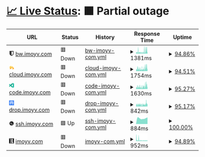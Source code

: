 # [📈 Live Status](https://status.imoyv.com): <!--live status--> **🟧 Partial outage**

<!--start: status pages-->
<!-- This summary is generated by Upptime (https://github.com/upptime/upptime) -->
<!-- Do not edit this manually, your changes will be overwritten -->
<!-- prettier-ignore -->
| URL | Status | History | Response Time | Uptime |
| --- | ------ | ------- | ------------- | ------ |
| <img alt="" src="https://raw.githubusercontent.com/11vyo/status/main/assets/bw.png" height="13"> [bw.imoyv.com](https://bw.imoyv.com) | 🟥 Down | [bw-imoyv-com.yml](https://github.com/11vyo/status/commits/HEAD/history/bw-imoyv-com.yml) | <details><summary><img alt="Response time graph" src="./graphs/bw-imoyv-com/response-time-week.png" height="20"> 1381ms</summary><br><a href="https://status.imoyv.com/history/bw-imoyv-com"><img alt="Response time 1215" src="https://img.shields.io/endpoint?url=https%3A%2F%2Fraw.githubusercontent.com%2F11vyo%2Fstatus%2FHEAD%2Fapi%2Fbw-imoyv-com%2Fresponse-time.json"></a><br><a href="https://status.imoyv.com/history/bw-imoyv-com"><img alt="24-hour response time 2335" src="https://img.shields.io/endpoint?url=https%3A%2F%2Fraw.githubusercontent.com%2F11vyo%2Fstatus%2FHEAD%2Fapi%2Fbw-imoyv-com%2Fresponse-time-day.json"></a><br><a href="https://status.imoyv.com/history/bw-imoyv-com"><img alt="7-day response time 1381" src="https://img.shields.io/endpoint?url=https%3A%2F%2Fraw.githubusercontent.com%2F11vyo%2Fstatus%2FHEAD%2Fapi%2Fbw-imoyv-com%2Fresponse-time-week.json"></a><br><a href="https://status.imoyv.com/history/bw-imoyv-com"><img alt="30-day response time 1164" src="https://img.shields.io/endpoint?url=https%3A%2F%2Fraw.githubusercontent.com%2F11vyo%2Fstatus%2FHEAD%2Fapi%2Fbw-imoyv-com%2Fresponse-time-month.json"></a><br><a href="https://status.imoyv.com/history/bw-imoyv-com"><img alt="1-year response time 1215" src="https://img.shields.io/endpoint?url=https%3A%2F%2Fraw.githubusercontent.com%2F11vyo%2Fstatus%2FHEAD%2Fapi%2Fbw-imoyv-com%2Fresponse-time-year.json"></a></details> | <details><summary><a href="https://status.imoyv.com/history/bw-imoyv-com">94.86%</a></summary><a href="https://status.imoyv.com/history/bw-imoyv-com"><img alt="All-time uptime 97.69%" src="https://img.shields.io/endpoint?url=https%3A%2F%2Fraw.githubusercontent.com%2F11vyo%2Fstatus%2FHEAD%2Fapi%2Fbw-imoyv-com%2Fuptime.json"></a><br><a href="https://status.imoyv.com/history/bw-imoyv-com"><img alt="24-hour uptime 93.71%" src="https://img.shields.io/endpoint?url=https%3A%2F%2Fraw.githubusercontent.com%2F11vyo%2Fstatus%2FHEAD%2Fapi%2Fbw-imoyv-com%2Fuptime-day.json"></a><br><a href="https://status.imoyv.com/history/bw-imoyv-com"><img alt="7-day uptime 94.86%" src="https://img.shields.io/endpoint?url=https%3A%2F%2Fraw.githubusercontent.com%2F11vyo%2Fstatus%2FHEAD%2Fapi%2Fbw-imoyv-com%2Fuptime-week.json"></a><br><a href="https://status.imoyv.com/history/bw-imoyv-com"><img alt="30-day uptime 97.86%" src="https://img.shields.io/endpoint?url=https%3A%2F%2Fraw.githubusercontent.com%2F11vyo%2Fstatus%2FHEAD%2Fapi%2Fbw-imoyv-com%2Fuptime-month.json"></a><br><a href="https://status.imoyv.com/history/bw-imoyv-com"><img alt="1-year uptime 97.69%" src="https://img.shields.io/endpoint?url=https%3A%2F%2Fraw.githubusercontent.com%2F11vyo%2Fstatus%2FHEAD%2Fapi%2Fbw-imoyv-com%2Fuptime-year.json"></a></details>
| <img alt="" src="https://raw.githubusercontent.com/11vyo/status/main/assets/cloud.png" height="13"> [cloud.imoyv.com](https://cloud.imoyv.com) | 🟥 Down | [cloud-imoyv-com.yml](https://github.com/11vyo/status/commits/HEAD/history/cloud-imoyv-com.yml) | <details><summary><img alt="Response time graph" src="./graphs/cloud-imoyv-com/response-time-week.png" height="20"> 1754ms</summary><br><a href="https://status.imoyv.com/history/cloud-imoyv-com"><img alt="Response time 1703" src="https://img.shields.io/endpoint?url=https%3A%2F%2Fraw.githubusercontent.com%2F11vyo%2Fstatus%2FHEAD%2Fapi%2Fcloud-imoyv-com%2Fresponse-time.json"></a><br><a href="https://status.imoyv.com/history/cloud-imoyv-com"><img alt="24-hour response time 2689" src="https://img.shields.io/endpoint?url=https%3A%2F%2Fraw.githubusercontent.com%2F11vyo%2Fstatus%2FHEAD%2Fapi%2Fcloud-imoyv-com%2Fresponse-time-day.json"></a><br><a href="https://status.imoyv.com/history/cloud-imoyv-com"><img alt="7-day response time 1754" src="https://img.shields.io/endpoint?url=https%3A%2F%2Fraw.githubusercontent.com%2F11vyo%2Fstatus%2FHEAD%2Fapi%2Fcloud-imoyv-com%2Fresponse-time-week.json"></a><br><a href="https://status.imoyv.com/history/cloud-imoyv-com"><img alt="30-day response time 1740" src="https://img.shields.io/endpoint?url=https%3A%2F%2Fraw.githubusercontent.com%2F11vyo%2Fstatus%2FHEAD%2Fapi%2Fcloud-imoyv-com%2Fresponse-time-month.json"></a><br><a href="https://status.imoyv.com/history/cloud-imoyv-com"><img alt="1-year response time 1703" src="https://img.shields.io/endpoint?url=https%3A%2F%2Fraw.githubusercontent.com%2F11vyo%2Fstatus%2FHEAD%2Fapi%2Fcloud-imoyv-com%2Fresponse-time-year.json"></a></details> | <details><summary><a href="https://status.imoyv.com/history/cloud-imoyv-com">94.51%</a></summary><a href="https://status.imoyv.com/history/cloud-imoyv-com"><img alt="All-time uptime 97.64%" src="https://img.shields.io/endpoint?url=https%3A%2F%2Fraw.githubusercontent.com%2F11vyo%2Fstatus%2FHEAD%2Fapi%2Fcloud-imoyv-com%2Fuptime.json"></a><br><a href="https://status.imoyv.com/history/cloud-imoyv-com"><img alt="24-hour uptime 95.22%" src="https://img.shields.io/endpoint?url=https%3A%2F%2Fraw.githubusercontent.com%2F11vyo%2Fstatus%2FHEAD%2Fapi%2Fcloud-imoyv-com%2Fuptime-day.json"></a><br><a href="https://status.imoyv.com/history/cloud-imoyv-com"><img alt="7-day uptime 94.51%" src="https://img.shields.io/endpoint?url=https%3A%2F%2Fraw.githubusercontent.com%2F11vyo%2Fstatus%2FHEAD%2Fapi%2Fcloud-imoyv-com%2Fuptime-week.json"></a><br><a href="https://status.imoyv.com/history/cloud-imoyv-com"><img alt="30-day uptime 97.78%" src="https://img.shields.io/endpoint?url=https%3A%2F%2Fraw.githubusercontent.com%2F11vyo%2Fstatus%2FHEAD%2Fapi%2Fcloud-imoyv-com%2Fuptime-month.json"></a><br><a href="https://status.imoyv.com/history/cloud-imoyv-com"><img alt="1-year uptime 97.64%" src="https://img.shields.io/endpoint?url=https%3A%2F%2Fraw.githubusercontent.com%2F11vyo%2Fstatus%2FHEAD%2Fapi%2Fcloud-imoyv-com%2Fuptime-year.json"></a></details>
| <img alt="" src="https://raw.githubusercontent.com/11vyo/status/main/assets/code.png" height="13"> [code.imoyv.com](https://code.imoyv.com) | 🟥 Down | [code-imoyv-com.yml](https://github.com/11vyo/status/commits/HEAD/history/code-imoyv-com.yml) | <details><summary><img alt="Response time graph" src="./graphs/code-imoyv-com/response-time-week.png" height="20"> 1630ms</summary><br><a href="https://status.imoyv.com/history/code-imoyv-com"><img alt="Response time 1623" src="https://img.shields.io/endpoint?url=https%3A%2F%2Fraw.githubusercontent.com%2F11vyo%2Fstatus%2FHEAD%2Fapi%2Fcode-imoyv-com%2Fresponse-time.json"></a><br><a href="https://status.imoyv.com/history/code-imoyv-com"><img alt="24-hour response time 2613" src="https://img.shields.io/endpoint?url=https%3A%2F%2Fraw.githubusercontent.com%2F11vyo%2Fstatus%2FHEAD%2Fapi%2Fcode-imoyv-com%2Fresponse-time-day.json"></a><br><a href="https://status.imoyv.com/history/code-imoyv-com"><img alt="7-day response time 1630" src="https://img.shields.io/endpoint?url=https%3A%2F%2Fraw.githubusercontent.com%2F11vyo%2Fstatus%2FHEAD%2Fapi%2Fcode-imoyv-com%2Fresponse-time-week.json"></a><br><a href="https://status.imoyv.com/history/code-imoyv-com"><img alt="30-day response time 1480" src="https://img.shields.io/endpoint?url=https%3A%2F%2Fraw.githubusercontent.com%2F11vyo%2Fstatus%2FHEAD%2Fapi%2Fcode-imoyv-com%2Fresponse-time-month.json"></a><br><a href="https://status.imoyv.com/history/code-imoyv-com"><img alt="1-year response time 1623" src="https://img.shields.io/endpoint?url=https%3A%2F%2Fraw.githubusercontent.com%2F11vyo%2Fstatus%2FHEAD%2Fapi%2Fcode-imoyv-com%2Fresponse-time-year.json"></a></details> | <details><summary><a href="https://status.imoyv.com/history/code-imoyv-com">95.27%</a></summary><a href="https://status.imoyv.com/history/code-imoyv-com"><img alt="All-time uptime 97.67%" src="https://img.shields.io/endpoint?url=https%3A%2F%2Fraw.githubusercontent.com%2F11vyo%2Fstatus%2FHEAD%2Fapi%2Fcode-imoyv-com%2Fuptime.json"></a><br><a href="https://status.imoyv.com/history/code-imoyv-com"><img alt="24-hour uptime 95.24%" src="https://img.shields.io/endpoint?url=https%3A%2F%2Fraw.githubusercontent.com%2F11vyo%2Fstatus%2FHEAD%2Fapi%2Fcode-imoyv-com%2Fuptime-day.json"></a><br><a href="https://status.imoyv.com/history/code-imoyv-com"><img alt="7-day uptime 95.27%" src="https://img.shields.io/endpoint?url=https%3A%2F%2Fraw.githubusercontent.com%2F11vyo%2Fstatus%2FHEAD%2Fapi%2Fcode-imoyv-com%2Fuptime-week.json"></a><br><a href="https://status.imoyv.com/history/code-imoyv-com"><img alt="30-day uptime 97.95%" src="https://img.shields.io/endpoint?url=https%3A%2F%2Fraw.githubusercontent.com%2F11vyo%2Fstatus%2FHEAD%2Fapi%2Fcode-imoyv-com%2Fuptime-month.json"></a><br><a href="https://status.imoyv.com/history/code-imoyv-com"><img alt="1-year uptime 97.67%" src="https://img.shields.io/endpoint?url=https%3A%2F%2Fraw.githubusercontent.com%2F11vyo%2Fstatus%2FHEAD%2Fapi%2Fcode-imoyv-com%2Fuptime-year.json"></a></details>
| <img alt="" src="https://raw.githubusercontent.com/11vyo/status/main/assets/drop.png" height="13"> [drop.imoyv.com](https://drop.imoyv.com) | 🟥 Down | [drop-imoyv-com.yml](https://github.com/11vyo/status/commits/HEAD/history/drop-imoyv-com.yml) | <details><summary><img alt="Response time graph" src="./graphs/drop-imoyv-com/response-time-week.png" height="20"> 842ms</summary><br><a href="https://status.imoyv.com/history/drop-imoyv-com"><img alt="Response time 912" src="https://img.shields.io/endpoint?url=https%3A%2F%2Fraw.githubusercontent.com%2F11vyo%2Fstatus%2FHEAD%2Fapi%2Fdrop-imoyv-com%2Fresponse-time.json"></a><br><a href="https://status.imoyv.com/history/drop-imoyv-com"><img alt="24-hour response time 1289" src="https://img.shields.io/endpoint?url=https%3A%2F%2Fraw.githubusercontent.com%2F11vyo%2Fstatus%2FHEAD%2Fapi%2Fdrop-imoyv-com%2Fresponse-time-day.json"></a><br><a href="https://status.imoyv.com/history/drop-imoyv-com"><img alt="7-day response time 842" src="https://img.shields.io/endpoint?url=https%3A%2F%2Fraw.githubusercontent.com%2F11vyo%2Fstatus%2FHEAD%2Fapi%2Fdrop-imoyv-com%2Fresponse-time-week.json"></a><br><a href="https://status.imoyv.com/history/drop-imoyv-com"><img alt="30-day response time 902" src="https://img.shields.io/endpoint?url=https%3A%2F%2Fraw.githubusercontent.com%2F11vyo%2Fstatus%2FHEAD%2Fapi%2Fdrop-imoyv-com%2Fresponse-time-month.json"></a><br><a href="https://status.imoyv.com/history/drop-imoyv-com"><img alt="1-year response time 912" src="https://img.shields.io/endpoint?url=https%3A%2F%2Fraw.githubusercontent.com%2F11vyo%2Fstatus%2FHEAD%2Fapi%2Fdrop-imoyv-com%2Fresponse-time-year.json"></a></details> | <details><summary><a href="https://status.imoyv.com/history/drop-imoyv-com">95.17%</a></summary><a href="https://status.imoyv.com/history/drop-imoyv-com"><img alt="All-time uptime 97.86%" src="https://img.shields.io/endpoint?url=https%3A%2F%2Fraw.githubusercontent.com%2F11vyo%2Fstatus%2FHEAD%2Fapi%2Fdrop-imoyv-com%2Fuptime.json"></a><br><a href="https://status.imoyv.com/history/drop-imoyv-com"><img alt="24-hour uptime 93.78%" src="https://img.shields.io/endpoint?url=https%3A%2F%2Fraw.githubusercontent.com%2F11vyo%2Fstatus%2FHEAD%2Fapi%2Fdrop-imoyv-com%2Fuptime-day.json"></a><br><a href="https://status.imoyv.com/history/drop-imoyv-com"><img alt="7-day uptime 95.17%" src="https://img.shields.io/endpoint?url=https%3A%2F%2Fraw.githubusercontent.com%2F11vyo%2Fstatus%2FHEAD%2Fapi%2Fdrop-imoyv-com%2Fuptime-week.json"></a><br><a href="https://status.imoyv.com/history/drop-imoyv-com"><img alt="30-day uptime 97.93%" src="https://img.shields.io/endpoint?url=https%3A%2F%2Fraw.githubusercontent.com%2F11vyo%2Fstatus%2FHEAD%2Fapi%2Fdrop-imoyv-com%2Fuptime-month.json"></a><br><a href="https://status.imoyv.com/history/drop-imoyv-com"><img alt="1-year uptime 97.86%" src="https://img.shields.io/endpoint?url=https%3A%2F%2Fraw.githubusercontent.com%2F11vyo%2Fstatus%2FHEAD%2Fapi%2Fdrop-imoyv-com%2Fuptime-year.json"></a></details>
| <img alt="" src="https://raw.githubusercontent.com/11vyo/status/main/assets/ssh.png" height="13"> [ssh.imoyv.com](https://ssh.imoyv.com) | 🟩 Up | [ssh-imoyv-com.yml](https://github.com/11vyo/status/commits/HEAD/history/ssh-imoyv-com.yml) | <details><summary><img alt="Response time graph" src="./graphs/ssh-imoyv-com/response-time-week.png" height="20"> 884ms</summary><br><a href="https://status.imoyv.com/history/ssh-imoyv-com"><img alt="Response time 628" src="https://img.shields.io/endpoint?url=https%3A%2F%2Fraw.githubusercontent.com%2F11vyo%2Fstatus%2FHEAD%2Fapi%2Fssh-imoyv-com%2Fresponse-time.json"></a><br><a href="https://status.imoyv.com/history/ssh-imoyv-com"><img alt="24-hour response time 1019" src="https://img.shields.io/endpoint?url=https%3A%2F%2Fraw.githubusercontent.com%2F11vyo%2Fstatus%2FHEAD%2Fapi%2Fssh-imoyv-com%2Fresponse-time-day.json"></a><br><a href="https://status.imoyv.com/history/ssh-imoyv-com"><img alt="7-day response time 884" src="https://img.shields.io/endpoint?url=https%3A%2F%2Fraw.githubusercontent.com%2F11vyo%2Fstatus%2FHEAD%2Fapi%2Fssh-imoyv-com%2Fresponse-time-week.json"></a><br><a href="https://status.imoyv.com/history/ssh-imoyv-com"><img alt="30-day response time 606" src="https://img.shields.io/endpoint?url=https%3A%2F%2Fraw.githubusercontent.com%2F11vyo%2Fstatus%2FHEAD%2Fapi%2Fssh-imoyv-com%2Fresponse-time-month.json"></a><br><a href="https://status.imoyv.com/history/ssh-imoyv-com"><img alt="1-year response time 628" src="https://img.shields.io/endpoint?url=https%3A%2F%2Fraw.githubusercontent.com%2F11vyo%2Fstatus%2FHEAD%2Fapi%2Fssh-imoyv-com%2Fresponse-time-year.json"></a></details> | <details><summary><a href="https://status.imoyv.com/history/ssh-imoyv-com">100.00%</a></summary><a href="https://status.imoyv.com/history/ssh-imoyv-com"><img alt="All-time uptime 99.14%" src="https://img.shields.io/endpoint?url=https%3A%2F%2Fraw.githubusercontent.com%2F11vyo%2Fstatus%2FHEAD%2Fapi%2Fssh-imoyv-com%2Fuptime.json"></a><br><a href="https://status.imoyv.com/history/ssh-imoyv-com"><img alt="24-hour uptime 100.00%" src="https://img.shields.io/endpoint?url=https%3A%2F%2Fraw.githubusercontent.com%2F11vyo%2Fstatus%2FHEAD%2Fapi%2Fssh-imoyv-com%2Fuptime-day.json"></a><br><a href="https://status.imoyv.com/history/ssh-imoyv-com"><img alt="7-day uptime 100.00%" src="https://img.shields.io/endpoint?url=https%3A%2F%2Fraw.githubusercontent.com%2F11vyo%2Fstatus%2FHEAD%2Fapi%2Fssh-imoyv-com%2Fuptime-week.json"></a><br><a href="https://status.imoyv.com/history/ssh-imoyv-com"><img alt="30-day uptime 99.05%" src="https://img.shields.io/endpoint?url=https%3A%2F%2Fraw.githubusercontent.com%2F11vyo%2Fstatus%2FHEAD%2Fapi%2Fssh-imoyv-com%2Fuptime-month.json"></a><br><a href="https://status.imoyv.com/history/ssh-imoyv-com"><img alt="1-year uptime 99.14%" src="https://img.shields.io/endpoint?url=https%3A%2F%2Fraw.githubusercontent.com%2F11vyo%2Fstatus%2FHEAD%2Fapi%2Fssh-imoyv-com%2Fuptime-year.json"></a></details>
| <img alt="" src="https://raw.githubusercontent.com/11vyo/status/main/assets/imoyv.png" height="13"> [imoyv.com](https://imoyv.com) | 🟥 Down | [imoyv-com.yml](https://github.com/11vyo/status/commits/HEAD/history/imoyv-com.yml) | <details><summary><img alt="Response time graph" src="./graphs/imoyv-com/response-time-week.png" height="20"> 952ms</summary><br><a href="https://status.imoyv.com/history/imoyv-com"><img alt="Response time 1068" src="https://img.shields.io/endpoint?url=https%3A%2F%2Fraw.githubusercontent.com%2F11vyo%2Fstatus%2FHEAD%2Fapi%2Fimoyv-com%2Fresponse-time.json"></a><br><a href="https://status.imoyv.com/history/imoyv-com"><img alt="24-hour response time 573" src="https://img.shields.io/endpoint?url=https%3A%2F%2Fraw.githubusercontent.com%2F11vyo%2Fstatus%2FHEAD%2Fapi%2Fimoyv-com%2Fresponse-time-day.json"></a><br><a href="https://status.imoyv.com/history/imoyv-com"><img alt="7-day response time 952" src="https://img.shields.io/endpoint?url=https%3A%2F%2Fraw.githubusercontent.com%2F11vyo%2Fstatus%2FHEAD%2Fapi%2Fimoyv-com%2Fresponse-time-week.json"></a><br><a href="https://status.imoyv.com/history/imoyv-com"><img alt="30-day response time 1077" src="https://img.shields.io/endpoint?url=https%3A%2F%2Fraw.githubusercontent.com%2F11vyo%2Fstatus%2FHEAD%2Fapi%2Fimoyv-com%2Fresponse-time-month.json"></a><br><a href="https://status.imoyv.com/history/imoyv-com"><img alt="1-year response time 1068" src="https://img.shields.io/endpoint?url=https%3A%2F%2Fraw.githubusercontent.com%2F11vyo%2Fstatus%2FHEAD%2Fapi%2Fimoyv-com%2Fresponse-time-year.json"></a></details> | <details><summary><a href="https://status.imoyv.com/history/imoyv-com">94.89%</a></summary><a href="https://status.imoyv.com/history/imoyv-com"><img alt="All-time uptime 97.34%" src="https://img.shields.io/endpoint?url=https%3A%2F%2Fraw.githubusercontent.com%2F11vyo%2Fstatus%2FHEAD%2Fapi%2Fimoyv-com%2Fuptime.json"></a><br><a href="https://status.imoyv.com/history/imoyv-com"><img alt="24-hour uptime 93.78%" src="https://img.shields.io/endpoint?url=https%3A%2F%2Fraw.githubusercontent.com%2F11vyo%2Fstatus%2FHEAD%2Fapi%2Fimoyv-com%2Fuptime-day.json"></a><br><a href="https://status.imoyv.com/history/imoyv-com"><img alt="7-day uptime 94.89%" src="https://img.shields.io/endpoint?url=https%3A%2F%2Fraw.githubusercontent.com%2F11vyo%2Fstatus%2FHEAD%2Fapi%2Fimoyv-com%2Fuptime-week.json"></a><br><a href="https://status.imoyv.com/history/imoyv-com"><img alt="30-day uptime 97.35%" src="https://img.shields.io/endpoint?url=https%3A%2F%2Fraw.githubusercontent.com%2F11vyo%2Fstatus%2FHEAD%2Fapi%2Fimoyv-com%2Fuptime-month.json"></a><br><a href="https://status.imoyv.com/history/imoyv-com"><img alt="1-year uptime 97.34%" src="https://img.shields.io/endpoint?url=https%3A%2F%2Fraw.githubusercontent.com%2F11vyo%2Fstatus%2FHEAD%2Fapi%2Fimoyv-com%2Fuptime-year.json"></a></details>

<!--end: status pages-->
